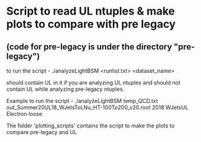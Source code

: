 # Script to read UL ntuples & make plots to compare with pre legacy 
## (code for pre-legacy is under the directory "pre-legacy")
to run the script -
./analyzeLightBSM <runlist.txt> <outputfile> <year> <dataset_name> <Lepton for_which_you_are_analysing > <phoID>

<dataset> should contain UL in it if you are analyzing UL ntuples and should not contain UL while analyzing pre-legacy ntuples.

Example to run the script -
./analyzeLightBSM temp_QCD.txt out_Summer20UL18_WJetsToLNu_HT-100To200_v20.root 2018 WJetsUL Electron loose


The folder 'plotting_scripts' contains the script to make the plots to compare pre-legacy and UL
